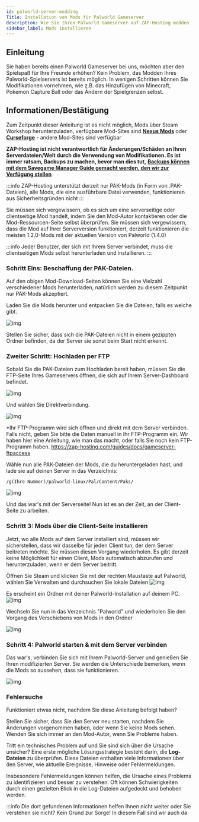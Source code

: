 ```yaml
---
id: palworld-server-modding
Title: Installation von Mods für Palworld Gameserver
description: Wie Sie Ihren Palworld Gameserver auf ZAP-Hosting modden - ZAP-Hosting.com Dokumentation
sidebar_label: Mods installieren
---
```



## Einleitung
Sie haben bereits einen Palworld Gameserver bei uns, möchten aber den Spielspaß für Ihre Freunde erhöhen? Kein Problem, das Modden Ihres Palworld-Spielservers ist bereits möglich. In wenigen Schritten können Sie Modifikationen vornehmen, wie z.B. das Hinzufügen von Minecraft, Pokemon Capture Ball oder das Ändern der Spielgrenzen selbst.

## Informationen/Bestätigung

Zum Zeitpunkt dieser Anleitung ist es nicht möglich, Mods über Steam Workshop herunterzuladen, verfügbare Mod-Sites sind **[Nexus Mods](https://www.nexusmods.com/palworld/)** oder **[Curseforge](https://www.curseforge.com/palworld/)** - andere Mod-Sites sind verfügbar

**ZAP-Hosting ist nicht verantwortlich für Änderungen/Schäden an Ihren Serverdateien/Welt durch die Verwendung von Modifikationen. Es ist immer ratsam, Backups zu machen, bevor man dies tut,** **[Backups können mit dem Savegame Manager Guide gemacht werden, den wir zur Verfügung stellen](https://zap-hosting.com/guides/docs/palworld-server-savegames)**

:::info ZAP-Hosting unterstützt derzeit nur PAK-Mods (in Form von .PAK-Dateien), alle Mods, die eine ausführbare Datei verwenden, funktionieren aus Sicherheitsgründen nicht :::

Sie müssen sich vergewissern, ob es sich um eine serverseitige oder clientseitige Mod handelt, indem Sie den Mod-Autor kontaktieren oder die Mod-Ressourcen-Seite selbst überprüfen.
Sie müssen sich vergewissern, dass die Mod auf Ihrer Serverversion funktioniert, derzeit funktionieren die meisten 1.2.0-Mods mit der aktuellen Version von Palworld (1.4.0)

:::info Jeder Benutzer, der sich mit Ihrem Server verbindet, muss die clientseitigen Mods selbst herunterladen und installieren. :::

### Schritt Eins: Beschaffung der PAK-Dateien.

Auf den obigen Mod-Download-Seiten können Sie eine Vielzahl verschiedener Mods herunterladen, natürlich werden zu diesem Zeitpunkt nur PAK-Mods akzeptiert.

Laden Sie die Mods herunter und entpacken Sie die Dateien, falls es welche gibt.

![img](https://screensaver01.zap-hosting.com/index.php/s/EA4NBWkQAZQoqfi/preview)


Stellen Sie sicher, dass sich die PAK-Dateien nicht in einem gezippten Ordner befinden, da der Server sie sonst beim Start nicht erkennt.


### Zweiter Schritt: Hochladen per FTP

Sobald Sie die PAK-Dateien zum Hochladen bereit haben, müssen Sie die FTP-Seite Ihres Gameservers öffnen, die sich auf Ihrem Server-Dashboard befindet.

![img](https://screensaver01.zap-hosting.com/index.php/s/KtFPc8xRFAywHiK/preview)


Und wählen Sie Direktverbindung.

![img](https://screensaver01.zap-hosting.com/index.php/s/A6CzpG8ZFAZJcWd/preview)


*Ihr FTP-Programm wird sich öffnen und direkt mit dem Server verbinden. Falls nicht, geben Sie bitte die Daten manuell in Ihr FTP-Programm ein. Wir haben hier eine Anleitung, wie man das macht, oder falls Sie noch kein FTP-Programm haben.
https://zap-hosting.com/guides/docs/gameserver-ftpaccess

Wähle nun alle PAK-Dateien der Mods, die du heruntergeladen hast, und lade sie auf deinen Server in das Verzeichnis:

`/g(Ihre Nummer)/palworld-linux/Pal/Content/Paks/`

![img](https://screensaver01.zap-hosting.com/index.php/s/87wqpW65SibyLGz/preview)


Und das war's mit der Serverseite! Nun ist es an der Zeit, an der Client-Seite zu arbeiten.

### Schritt 3: Mods über die Client-Seite installieren

Jetzt, wo alle Mods auf dem Server installiert sind, müssen wir sicherstellen, dass wir dasselbe für jeden Client tun, der dem Server beitreten möchte. Sie müssen diesen Vorgang wiederholen. Es gibt derzeit keine Möglichkeit für einen Client, Mods automatisch abzurufen und herunterzuladen, wenn er dem Server beitritt.

Öffnen Sie Steam und klicken Sie mit der rechten Maustaste auf Palworld, wählen Sie Verwalten und durchsuchen Sie lokale Dateien
![img](https://screensaver01.zap-hosting.com/index.php/s/zf8iSjsJNit9sqB/preview)


Es erscheint ein Ordner mit deiner Palworld-Installation auf deinem PC.
![img](https://screensaver01.zap-hosting.com/index.php/s/GwSzNffxDJaJCrX/preview)


Wechseln Sie nun in das Verzeichnis "Palworld" und wiederholen Sie den Vorgang des Verschiebens von Mods in den Ordner

![img](https://screensaver01.zap-hosting.com/index.php/s/ZmAtezELEbNCwc4/preview)


### Schritt 4: Palworld starten & mit dem Server verbinden

Das war's, verbinden Sie sich mit Ihrem Palworld-Server und genießen Sie Ihren modifizierten Server.
Sie werden die Unterschiede bemerken, wenn die Mods so aussehen, dass sie funktionieren.

![img](https://screensaver01.zap-hosting.com/index.php/s/dxytjjrwaqLtiik/preview)


### Fehlersuche

Funktioniert etwas nicht, nachdem Sie diese Anleitung befolgt haben?

Stellen Sie sicher, dass Sie den Server neu starten, nachdem Sie Änderungen vorgenommen haben, oder wenn Sie keine Mods sehen.
Wenden Sie sich immer an den Mod-Autor, wenn Sie Probleme haben.

Tritt ein technisches Problem auf und Sie sind sich über die Ursache unsicher? Eine erste mögliche Lösungsstrategie besteht darin, die **Log-Dateien** zu überprüfen. Diese Dateien enthalten viele Informationen über den Server, wie aktuelle Ereignisse, Hinweise oder Fehlermeldungen.

Insbesondere Fehlermeldungen können helfen, die Ursache eines Problems zu identifizieren und besser zu verstehen. Oft können Schwierigkeiten durch einen gezielten Blick in die Log-Dateien aufgedeckt und behoben werden.

:::info
Die dort gefundenen Informationen helfen Ihnen nicht weiter oder Sie verstehen sie nicht? Kein Grund zur Sorge! In diesem Fall sind wir auch da
